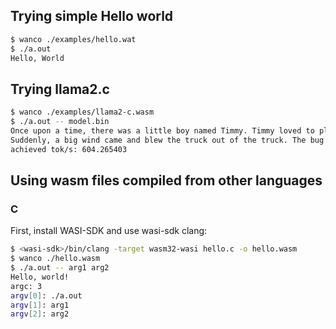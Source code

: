 ## Trying simple Hello world

```bash
$ wanco ./examples/hello.wat
$ ./a.out
Hello, World
```

## Trying llama2.c

```bash
$ wanco ./examples/llama2-c.wasm
$ ./a.out -- model.bin
Once upon a time, there was a little boy named Timmy. Timmy loved to play with his toys all day long. One day, Timmy found a truck in his room. He was playing with it and he didn't like his truck. The truck didn't know what to do, but Tim thought it was interesting. He said to his friends, "I like bugs, let's really have fun."
Suddenly, a big wind came and blew the truck out of the truck. The bug said, "Oh no! This is a funny truck!" Tim felt so sad and cried again. The truck shook his head and realized that it was a sluck that needed to help him com
achieved tok/s: 604.265403
```

## Using wasm files compiled from other languages

### C

First, install WASI-SDK and use wasi-sdk clang:

```bash
$ <wasi-sdk>/bin/clang -target wasm32-wasi hello.c -o hello.wasm
$ wanco ./hello.wasm
$ ./a.out -- arg1 arg2
Hello, world!
argc: 3
argv[0]: ./a.out
argv[1]: arg1
argv[2]: arg2
```
